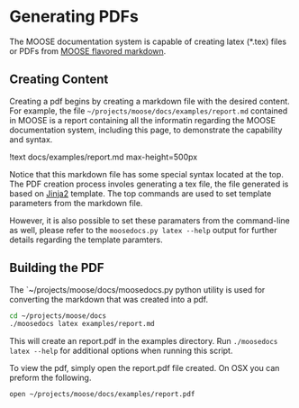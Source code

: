 # Generating PDFs

The MOOSE documentation system is capable of creating latex (*.tex) files or PDFs from
[MOOSE flavored markdown](moose_flavored_markdown.md).

## Creating Content

Creating a pdf begins by creating a markdown file with the desired content. For example, the file `~/projects/moose/docs/examples/report.md` contained in MOOSE is a report containing all the
informatin regarding the MOOSE documentation system, including this page, to demonstrate the capability and syntax.

!text docs/examples/report.md max-height=500px

Notice that this markdown file has some special syntax located at the top. The PDF creation
process involes generating a tex file, the file generated is based on [Jinja2](http://jinja.pocoo.org) template. The top commands are used to set template parameters from the markdown file.

However, it is also possible to set these paramaters from the command-line as well, please refer
to the `moosedocs.py latex --help` output for further details regarding the template paramters.


## Building the PDF


The `~/projects/moose/docs/moosedocs.py python utility is used for converting the markdown
that was created into a pdf.

```bash
cd ~/projects/moose/docs
./moosedocs latex examples/report.md
```

This will create an report.pdf in the examples directory. Run `./moosedocs latex --help`
for additional options when running this script.

To view the pdf, simply open the report.pdf file created. On OSX you can preform the following.

```bash
open ~/projects/moose/docs/examples/report.pdf
```
